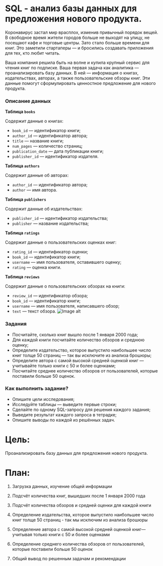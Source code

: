 # SQL - анализ базы данных для предложения нового продукта.

Коронавирус застал мир врасплох, изменив привычный порядок вещей. В свободное время жители городов больше не выходят на улицу, не посещают кафе и торговые центры. Зато стало больше времени для книг. Это заметили стартаперы — и бросились создавать приложения для тех, кто любит читать.

Ваша компания решила быть на волне и купила крупный сервис для чтения книг по подписке. Ваша первая задача как аналитика — проанализировать базу данных.
В ней — информация о книгах, издательствах, авторах, а также пользовательские обзоры книг. Эти данные помогут сформулировать ценностное предложение для нового продукта.

### Описание данных

**Таблица `books`**

Содержит данные о книгах:

- `book_id` — идентификатор книги;
- `author_id` — идентификатор автора;
- `title` — название книги;
- `num_pages` — количество страниц;
- `publication_date` — дата публикации книги;
- `publisher_id` — идентификатор издателя.

**Таблица `authors`**

Содержит данные об авторах:

- `author_id` — идентификатор автора;
- `author` — имя автора.

**Таблица `publishers`**

Содержит данные об издательствах:

- `publisher_id` — идентификатор издательства;
- `publisher` — название издательства;

**Таблица `ratings`**

Содержит данные о пользовательских оценках книг:

- `rating_id` — идентификатор оценки;
- `book_id` — идентификатор книги;
- `username` — имя пользователя, оставившего оценку;
- `rating` — оценка книги.

**Таблица `reviews`**

Содержит данные о пользовательских обзорах на книги:

- `review_id` — идентификатор обзора;
- `book_id` — идентификатор книги;
- `username` — имя пользователя, написавшего обзор;
- `text` — текст обзора.
![Image alt](https://github.com/{SuvorovaTV}/{yandex-praktikum-projects}/raw/{sql}/{[path](https://github.com/SuvorovaTV/yandex-praktikum-projects/blob/main/sql/scheme_1589269096.png)}/image.png)
### Задания

- Посчитайте, сколько книг вышло после 1 января 2000 года;
- Для каждой книги посчитайте количество обзоров и среднюю оценку;
- Определите издательство, которое выпустило наибольшее число книг толще 50 страниц — так вы исключите из анализа брошюры;
- Определите автора с самой высокой средней оценкой книг — учитывайте только книги с 50 и более оценками;
- Посчитайте среднее количество обзоров от пользователей, которые поставили больше 50 оценок.

### Как выполнить задание?

- Опишите цели исследования;
- Исследуйте таблицы — выведите первые строки;
- Сделайте по одному SQL-запросу для решения каждого задания;
- Выведите результат каждого запроса в тетрадке;
- Опишите выводы по каждой из решённых задач.

# Цель:

Проанализировать базу данных для предложения нового продукта.


# План:

1. Загрузка данных, изучение общей информации

2. Подсчёт количества книг, вышедших после 1 января 2000 года

3. Подсчёт количества обзоров и средней оценки для каждой книги

4. Определение издательства, которое выпустило наибольшее число книг толще 50 страниц - так мы исключим из анализа брошюры

5. Определение автора с самой высокой средней оценкой книг— учитывая только книги с 50 и более оценками

6. Определение среднего количества обзоров от пользователей, которые поставили больше 50 оценок

7. Общий вывод по решенным задачам и рекомендации
